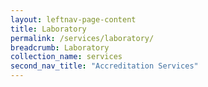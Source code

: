 ```yaml
---
layout: leftnav-page-content
title: Laboratory
permalink: /services/laboratory/
breadcrumb: Laboratory
collection_name: services
second_nav_title: "Accreditation Services"
---
```

